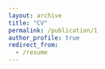 ```yaml
---
layout: archive
title: "CV"
permalink: /publication/1
author_profile: true
redirect_from:
  - /resume
---
```

